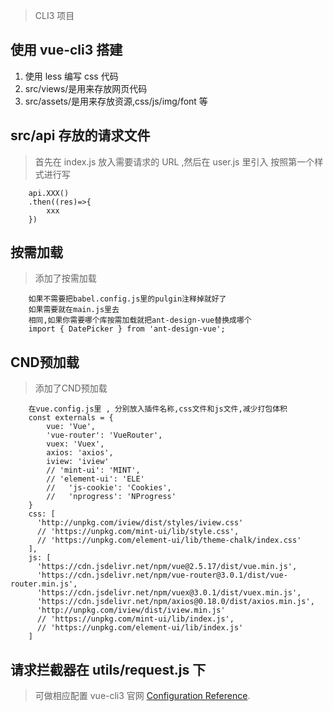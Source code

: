 > CLI3 项目

## 使用 vue-cli3 搭建

1. 使用 less 编写 css 代码
2. src/views/是用来存放网页代码
3. src/assets/是用来存放资源,css/js/img/font 等

## src/api 存放的请求文件

> 首先在 index.js 放入需要请求的 URL ,然后在 user.js 里引入
> 按照第一个样式进行写

```//引入 import api from '@/api/user'
    api.XXX()
    .then((res)=>{
        xxx
    })
```

## 按需加载

> 添加了按需加载

```
    如果不需要把babel.config.js里的pulgin注释掉就好了
    如果需要就在main.js里去
    相同,如果你需要哪个库按需加载就把ant-design-vue替换成哪个
    import { DatePicker } from 'ant-design-vue';
```
## CND预加载

> 添加了CND预加载

```
    在vue.config.js里 , 分别放入插件名称,css文件和js文件,减少打包体积
    const externals = {
        vue: 'Vue',
        'vue-router': 'VueRouter',
        vuex: 'Vuex',
        axios: 'axios',
        iview: 'iview'
        // 'mint-ui': 'MINT',
        // 'element-ui': 'ELE'
        //   'js-cookie': 'Cookies',
        //   'nprogress': 'NProgress'
    }
    css: [
      'http://unpkg.com/iview/dist/styles/iview.css'
      // 'https://unpkg.com/mint-ui/lib/style.css',
      // 'https://unpkg.com/element-ui/lib/theme-chalk/index.css'
    ],
    js: [
      'https://cdn.jsdelivr.net/npm/vue@2.5.17/dist/vue.min.js',
      'https://cdn.jsdelivr.net/npm/vue-router@3.0.1/dist/vue-router.min.js',
      'https://cdn.jsdelivr.net/npm/vuex@3.0.1/dist/vuex.min.js',
      'https://cdn.jsdelivr.net/npm/axios@0.18.0/dist/axios.min.js',
      'http://unpkg.com/iview/dist/iview.min.js'
      // 'https://unpkg.com/mint-ui/lib/index.js',
      // 'https://unpkg.com/element-ui/lib/index.js'
    ]
```

## 请求拦截器在 utils/request.js 下

> 可做相应配置
> vue-cli3 官网 [Configuration Reference](https://cli.vuejs.org/config/).
